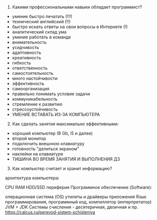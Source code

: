 1. Какими профессиональными навыки обладает программист?
- умение быстро печатать (!!!)
- технический английский (!!)
- быстро искать ответы на свои вопросы в Интернете (!)
- аналитический склад ума
- умение работать в команде
- внимательность
- усидчивость
- адаптивность
- креативность
- гибкость
- ответственность
- самостоятельность
- много настойчивости
- эффективность
- самоорганизация
- правильно понимать условие задачи
- коммуникабельность
- стремление к развитию
- стрессоустойчивость
- УМЕНИЕ ВСТАВАТЬ ИЗ-ЗА КОМПЬЮТЕРА
2. Как сделать занятия максимально эффективными:
- хороший компьютер (8 Gb, i5 и далее)
- второй монитор
- подключить внешнюю клавиатуру
- готовность "делиться экраном"
- наклейки на клавиатуре
- ТИШИНА ВО ВРЕМЯ ЗАНЯТИЯ И ВЫПОЛНЕНИЯ ДЗ
3. Как компьютер считает и хранит информацию?

архитектура компьютера:

CPU
RAM
HDD/SSD
периферия
Программное обеcпечение (Software):

операционная система (OS)
утилиты и драйверы
приложения
Язык программирования, программный код, компиллятор (интерпретатор)
JVM + JDK
Системы счисления - десятеричная, двоичная и пр. https://calcus.ru/perevod-sistem-schisleniya